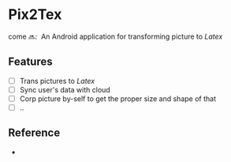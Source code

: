 # Pix2Tex

come​ :soon:: ​ An Android application for transforming picture to *Latex* 

## Features

- [ ] Trans pictures to *Latex*
- [ ] Sync user's data with cloud
- [ ] Corp picture by-self to get the proper size and shape of that
- [ ] ..

## Reference

- 